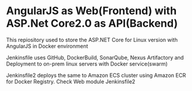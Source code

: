 # AngularJS as Web(Frontend) with ASP.Net Core2.0 as API(Backend)

This repiository used to store the ASP.NET Core for Linux version with AngularJS in Docker environment

Jenkinsfile uses GitHub, DockerBuild, SonarQube, Nexus Artifactory and Deployment to on-prem linux servers with Docker service(swarm)

Jenkinsfile2 deploys the same to Amazon ECS cluster using Amazon ECR for Docker Registry. Check Web module Jenkinsfile2
